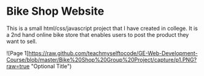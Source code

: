 # Bike Shop Website

This is a small html/css/javascript project that I have created in college. It is a 2nd hand online bike store that enables users to post the product they want to sell.

![Page 1]https://raw.github.com/teachmyselftocode/GE-Web-Development-Course/blob/master/Bike%20Shop%20Group%20Project/capture/p1.PNG?raw=true "Optional Title")
